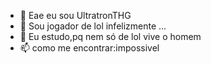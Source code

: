 - 👋 Eae eu sou UltratronTHG
- 👀 Sou jogador de lol infelizmente ...
- 🌱 Eu estudo,pq nem só de lol vive o homem
- 📫 como me encontrar:impossivel
